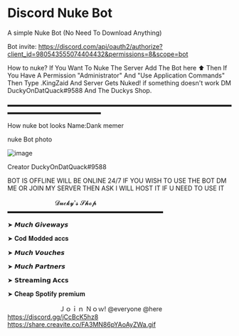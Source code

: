 # Discord Nuke Bot
A simple Nuke Bot (No Need To Download Anything)


Bot invite: https://discord.com/api/oauth2/authorize?client_id=980543555074404432&permissions=8&scope=bot


How to nuke? 
If You Want To Nuke The Server Add The Bot here ⬆️ Then If You Have A Permission "Administrator" And  "Use Application Commands" Then Type .KingZaid And Server Gets Nuked! if something doesn't work DM DuckyOnDatQuack#9588 And The Duckys Shop.

▬▬▬▬▬▬▬▬▬▬▬▬▬▬▬▬▬▬▬▬▬▬▬▬▬▬▬▬▬▬▬▬▬▬▬▬▬▬▬▬▬▬▬▬▬▬▬▬▬▬▬


How nuke bot looks Name:Dank memer

nuke Bot photo

![image](https://user-images.githubusercontent.com/106602514/177009414-189fa27f-d03e-4187-8b51-f14248d924be.png)

Creator DuckyOnDatQuack#9588

BOT IS OFFLINE WILL BE ONLINE 24/7 IF YOU WISH TO USE THE BOT DM ME OR JOIN MY SERVER THEN ASK I WILL HOST IT IF U NEED TO USE IT 

ㅤㅤㅤㅤㅤㅤㅤㅤ  𝓓𝓾𝓬𝓴𝔂'𝓼 𝓢𝓱𝓸𝓹
ㅤ▬▬▬▬▬▬▬▬▬▬▬▬▬▬▬▬▬▬▬▬▬▬▬▬▬

➤ 𝙈𝙪𝙘𝙝 𝙂𝙞𝙫𝙚𝙬𝙖𝙮𝙨

➤ 𝐂𝐨𝐝 𝐌𝐨𝐝𝐝𝐞𝐝 𝐚𝐜𝐜𝐬

➤ 𝙈𝙪𝙘𝙝 𝙑𝙤𝙪𝙘𝙝𝙚𝙨

➤ 𝙈𝙪𝙘𝙝 𝙋𝙖𝙧𝙩𝙣𝙚𝙧𝙨

➤ 𝗦𝘁𝗿𝗲𝗮𝗺𝗶𝗻𝗴 𝗔𝗰𝗰𝘀

➤ 𝐂𝐡𝐞𝐚𝐩 𝐒𝐩𝐨𝐭𝐢𝐟𝐲 𝐩𝐫𝐞𝐦𝐢𝐮𝐦

ㅤㅤㅤㅤㅤㅤㅤㅤㅤＪｏｉｎ Ｎｏｗ!
@everyone @here https://discord.gg/jCcBcK5hz8
https://share.creavite.co/FA3MN86pYAoAyZWa.gif
